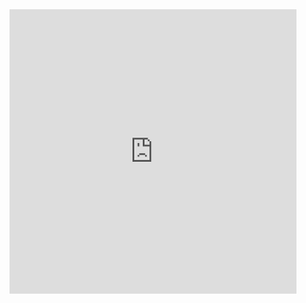 


<iframe src="https://kaitshiam.github.io/fortuneboss/stylesheets/donation.html" width=100% height=500px style="border:none;" ></iframe>